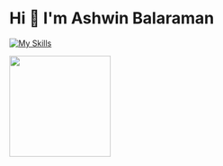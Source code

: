# Hi 👋 I'm Ashwin Balaraman

[![My Skills](https://skillicons.dev/icons?i=js,ts,c,py,java,react,nextjs,tauri,deno,bun,django,spring,postgres,supabase,docker)](https://skillicons.dev)

<div style="display: flex; align-items: center;">
  <img src="https://github-readme-stats.vercel.app/api?username=Ashy46&show_icons=true&theme=tokyonight&hide_border=true" height="180px" />
</div>
